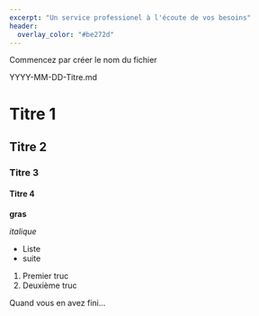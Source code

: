 ```yaml
---
excerpt: "Un service professionel à l'écoute de vos besoins"
header:
  overlay_color: "#be272d"
---
```


Commencez par créer le nom du fichier

YYYY-MM-DD-Titre.md

# Titre 1
## Titre 2
### Titre 3
#### Titre 4

**gras**

*italique*

- Liste
- suite

1. Premier truc
2. Deuxième truc

Quand vous en avez fini...

